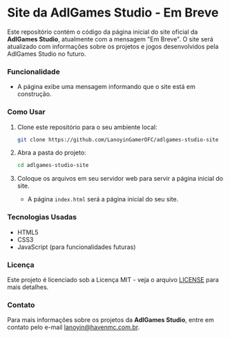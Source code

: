 # Site da AdlGames Studio - Em Breve

 Este repositório contém o código da página inicial do site oficial da **AdlGames Studio**, atualmente com a mensagem "Em Breve". O site será atualizado com informações sobre os projetos e jogos desenvolvidos pela AdlGames Studio no futuro.

### Funcionalidade

- A página exibe uma mensagem informando que o site está em construção.

### Como Usar

 1. Clone este repositório para o seu ambiente local:
       ```bash
       git clone https://github.com/LanoyinGamerOFC/adlgames-studio-site
       ```

 2. Abra a pasta do projeto:
       ```bash
       cd adlgames-studio-site
       ```

 3. Coloque os arquivos em seu servidor web para servir a página inicial do site.
       - A página `index.html` será a página inicial do seu site.

### Tecnologias Usadas

- HTML5
- CSS3
- JavaScript (para funcionalidades futuras)
    
### Licença

 Este projeto é licenciado sob a Licença MIT - veja o arquivo [LICENSE](LICENSE.md) para mais detalhes.

### Contato

 Para mais informações sobre os projetos da **AdlGames Studio**, entre em contato pelo e-mail [lanoyin@havenmc.com.br](mailto:lanoyin@havenmc.com.br).
